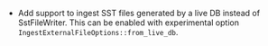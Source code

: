 * Add support to ingest SST files generated by a live DB instead of SstFileWriter. This can be enabled with experimental option `IngestExternalFileOptions::from_live_db`.